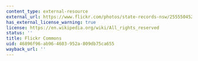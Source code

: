 ```yaml
---
content_type: external-resource
external_url: https://www.flickr.com/photos/state-records-nsw/2555504524/
has_external_license_warning: true
license: https://en.wikipedia.org/wiki/All_rights_reserved
status: ''
title: Flickr Commons
uid: 46896f96-ab96-4603-952a-809db75ca655
wayback_url: ''
---
```

